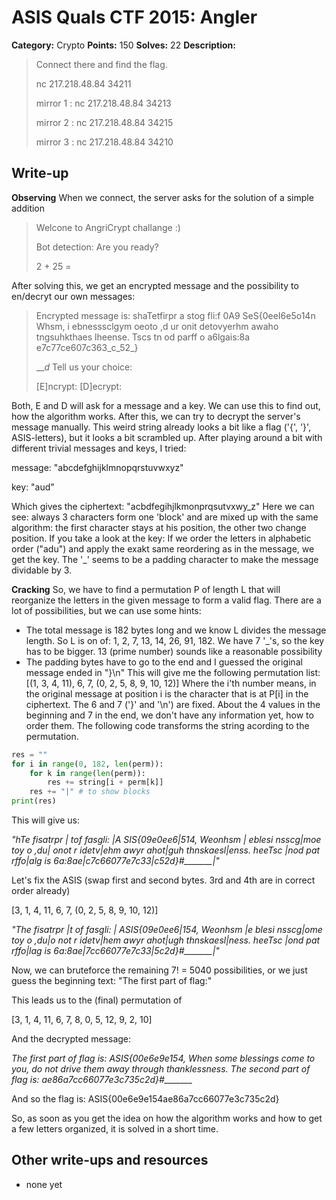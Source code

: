 # ASIS Quals CTF 2015: Angler

**Category:** Crypto
**Points:** 150
**Solves:** 22
**Description:**

> Connect there and find the flag.
> 
> nc 217.218.48.84 34211
> 
> mirror 1 : nc 217.218.48.84 34213
> 
> mirror 2 : nc 217.218.48.84 34215
> 
> mirror 3 : nc 217.218.48.84 34210

## Write-up

**Observing**
When we connect, the server asks for the solution of a simple addition
> Welcone to AngriCrypt challange :)
>
> Bot detection: Are you ready?
>
> 2 + 25 = 

After solving this, we get an encrypted message and the possibility to en/decryt our own messages:
> Encrypted message is: shaTetfirpr  a stog fli:f 0A9 SeS{0eeI6e5o14n Whsm, i  ebnesssclgym oeoto ,d ur  onit detovyerhm awaho tngsuhkthaes lheense. Tscs tn od parff o a6lgais:8a e7c77ce607c363_c_52_}
>
> ___d_
> Tell us your choice:
>
> [E]ncrypt: [D]ecrypt:

Both, E and D will ask for a message and a key. We can use this to find out, how the algorithm works. After this, we can try to decrypt the server's message manually. This weird string already looks a bit like a flag ('{', '}', ASIS-letters), but it looks a bit scrambled up.
After playing around a bit with different trivial messages and keys, I tried:

message: "abcdefghijklmnopqrstuvwxyz"

key: "aud"

Which gives the ciphertext: "acbdfegihjlkmonprqsutvxwy_z"
Here we can see: always 3 characters form one 'block' and are mixed up with the same algorithm:
the first character stays at his position, the other two change position. If you take a look at the key:
If we order the letters in alphabetic order ("adu") and apply the exakt same reordering as in the message, we get the key. The '_' seems to be a padding character to make the message dividable by 3.

**Cracking**
So, we have to find a permutation P of length L that will reorganize the letters in the given message to form a valid flag.
There are a lot of possibilities, but we can use some hints:
* The total message is 182 bytes long and we know L divides the message length. So L is on of: 1, 2, 7, 13, 14, 26, 91, 182. We have 7 '_'s, so the key has to be bigger. 13 (prime number) sounds like a reasonable possibility
* The padding bytes have to go to the end and I guessed the original message ended in "}\n"
This will give me the following permutation list:
[(1, 3, 4, 11), 6, 7, (0, 2, 5, 8, 9, 10, 12)]
Where the i'th number means, in the original message at position i is the character that is at P[i] in the ciphertext.
The 6 and 7 ('}' and '\n') are fixed. About the 4 values in the beginning and 7 in the end, we don't have any information yet, how to order them.
The following code transforms the string acording to the permutation.
```python
res = ""
for i in range(0, 182, len(perm)):
	for k in range(len(perm)):
		res += string[i + perm[k]]
	res += "|" # to show blocks
print(res)
```
This will give us:

*"hTe fisatrpr | tof fasgli: |A SIS{09e0ee6|514, Weonhsm | eblesi nsscg|moe toy o ,du| onot r idetv|ehm awyr ahot|guh thnskaesl|enss. heeTsc |nod pat  rffo|alg is 6a:8ae|c7c66077e7c33|c52d}#_______|"*

Let's fix the ASIS (swap first and second bytes. 3rd and 4th are in correct order already)

[3, 1, 4, 11, 6, 7, (0, 2, 5, 8, 9, 10, 12)]

*"The fisatrpr |t of fasgli: | ASIS{09e0ee6|154, Weonhsm |e blesi nsscg|ome toy o ,du|o not r idetv|hem awyr ahot|ugh thnskaesl|ness. heeTsc |ond pat  rffo|lag is 6a:8ae|7cc66077e7c33|5c2d}#_______|"*

Now, we can bruteforce the remaining 7! = 5040 possibilities, or we just guess the beginning text:
"The first part of flag:"

This leads us to the (final) permutation of

[3, 1, 4, 11, 6, 7, 8, 0, 5, 12, 9, 2, 10]

And the decrypted message:

*The first part of flag is: ASIS{00e6e9e154, When some blessings come to you, do not drive them away through thanklessness. The second part of flag is: ae86a7cc66077e3c735c2d}#_______*

And so the flag is: ASIS{00e6e9e154ae86a7cc66077e3c735c2d}

So, as soon as you get the idea on how the algorithm works and how to get a few letters organized, it is solved in a short time.

## Other write-ups and resources

* none yet
